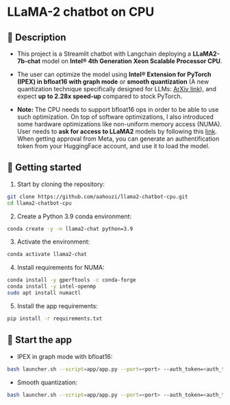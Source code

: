 # LLaMA-2 chatbot on CPU

## :monocle_face: Description
- This project is a Streamlit chatbot with Langchain deploying a **LLaMA2-7b-chat** model on **Intel® 4th Generation Xeon Scalable Processor CPU**.
- The user can optimize the model using  **Intel® Extension for PyTorch (IPEX) in bfloat16 with graph mode** or **smooth quantization** (A new quantization technique specifically designed for LLMs: [ArXiv link](https://arxiv.org/pdf/2211.10438.pdf)), and expect **up to 2.28x speed-up** compared to stock PyTorch.

- **Note:** The CPU needs to support bfloat16 ops in order to be able to use such optimization. On top of software optimizations, I also introduced some hardware optimizations like non-uniform memory access (NUMA). User needs to **ask for access to LLaMA2** models by following this [link](https://huggingface.co/meta-llama#:~:text=Welcome%20to%20the%20official%20Hugging,processed%20within%201%2D2%20days). When getting approval from Meta, you can generate an authentification token from your HuggingFace account, and use it to load the model.

## :scroll: Getting started

1. Start by cloning the repository:  
```bash
git clone https://github.com/aahouzi/llama2-chatbot-cpu.git
cd llama2-chatbot-cpu
```
2. Create a Python 3.9 conda environment:
```bash
conda create -y -n llama2-chat python=3.9
```
3. Activate the environment:  
```bash
conda activate llama2-chat
```
4. Install requirements for NUMA:  
```bash
conda install -y gperftools -c conda-forge
conda install -y intel-openmp
sudo apt install numactl
```
5. Install the app requirements:  
```bash
pip install -r requirements.txt
```

## :rocket: Start the app

- IPEX in graph mode with bfloat16:
```bash
bash launcher.sh --script=app/app.py --port=<port> --auth_token=<auth_token> --dtype=bfloat16 --ipex --jit
```

- Smooth quantization:
```bash
bash launcher.sh --script=app/app.py --port=<port> --auth_token=<auth_token> --sq
```



